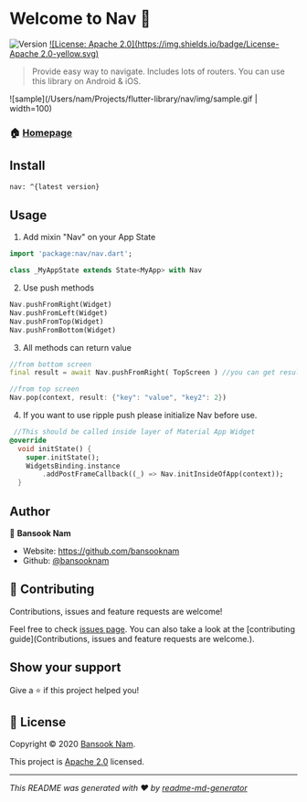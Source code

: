 # Welcome to Nav 👋
![Version](https://img.shields.io/pub/v/nav.svg?style=flat-square)
[![License: Apache 2.0](https://img.shields.io/badge/License-Apache 2.0-yellow.svg)](https://github.com/BansookNam/nav/blob/master/LICENSE)

> Provide easy way to navigate. Includes lots of routers. You can use this library on Android & iOS.



![sample](/Users/nam/Projects/flutter-library/nav/img/sample.gif | width=100)

### 🏠 [Homepage](https://github.com/bansooknam/nav)

## Install

```sh
nav: ^{latest version}
```

## Usage

1. Add mixin "Nav" on your App State

```dart
import 'package:nav/nav.dart';

class _MyAppState extends State<MyApp> with Nav 
```

2. Use push methods

```dart
Nav.pushFromRight(Widget)
Nav.pushFromLeft(Widget)
Nav.pushFromTop(Widget)
Nav.pushFromBottom(Widget)
```

3. All methods can return value

```dart
//from bottom screen
final result = await Nav.pushFromRight( TopScreen ) //you can get result from TopWidget

//from top screen
Nav.pop(context, result: {"key": "value", "key2": 2})
```



4. If you want to use ripple push please initialize Nav before use.

```dart
 //This should be called inside layer of Material App Widget
@override
  void initState() {
    super.initState();
    WidgetsBinding.instance
        .addPostFrameCallback((_) => Nav.initInsideOfApp(context));
  }
```



## Author

👤 **Bansook Nam**

* Website: https://github.com/bansooknam
* Github: [@bansooknam](https://github.com/bansooknam)

## 🤝 Contributing

Contributions, issues and feature requests are welcome!

Feel free to check [issues page](https://github.com/bansooknam/nav/issues). You can also take a look at the [contributing guide](Contributions, issues and feature requests are welcome.).

## Show your support

Give a ⭐️ if this project helped you!


## 📝 License

Copyright © 2020 [Bansook Nam](https://github.com/bansooknam).

This project is [Apache 2.0](https://github.com/BansookNam/nav/blob/master/LICENSE) licensed.

***
_This README was generated with ❤️ by [readme-md-generator](https://github.com/kefranabg/readme-md-generator)_